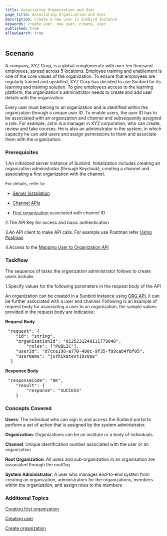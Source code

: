 ```yaml
---
title: Associating Organization and User
page_title: Associating Organization and User
description: Create a new user in Sunbird instance
keywords: create user, new user, create, user
published: true
allowSearch: true
---
```

## Scenario

A company, XYZ Corp, is a global conglomerate with over ten thousand employees, spread across 5 locations. Employee training and enablement is one of the core values of the organization. To ensure that employees are regularly trained and upskilled, XYZ Corp has decided to use Sunbird for its learning and training solution. To give employees access to the learning platform, the organization's administrator needs to create and add user details with the organization. 

Every user must belong to an organization and is identified within the organization through a unique user ID. To enable users, the user ID has to be associated with an organization and channel and subsequently assigned a role. For example, John is a manager in XYZ corporation, who can create, review and take courses. He is also an administrator in the system, in which capacity he can add users and assign permissions to them and associate them with the organization.

### Prerequisites

1.An initialized server instance of Sunbird. Initialization includes creating an organization administrator (through Keycloak), creating a channel and associating a first organization with the channel.

For details, refer to:

* [Server Installation](developer-docs/installation/server_installation/)

* [Channel APIs](apis/framework/#tag/Channel-APIs)

* [First organization](developer-docs/initialization) associated with channel ID

2.The API Key for access and basic authentication
  
3.An API client to make API calls. For example use Postman refer [Using Postman](apis/framework/#tag/usingpostman)

4.Access to the [Mapping User to Organization API](apis/orgapi/#operation/Organisation%20Add%20User)

### Taskflow

The sequence of tasks the organization administrator follows to create users include:

1.Specify values for the following parameters in the request body of the API 

An organization can be created in a Sunbird instance using [ORG API](apis/userapi/#tag/Orgs-APIs), it can be further associated with a user and channel. Following is an example of request body for associating a user to an organization, the sample values provided in the request body are indicative:

**Request Body**
<pre>
 "request": {
    "id": "string",
    "organisationId": "0125231248111779848",
        "roles": ["PUBLIC"],
    "userId": "d7cce198-a770-490c-9f35-f99cab4fbf05",
    "userName": "juthikatest10s0ae"
  }
</pre>

**Response Body**

<pre>
 "responseCode": "OK",
    "result": {
        "response": "SUCCESS"
    }
</pre>

### Concepts Covered

**Users**: The individual who can sign in and access the Sunbird portal to perform a set of action that is assigned by the system administrator.

**Organization**: Organizations can be an institute or a body of individuals. 

**Channel**: Unique identification number associated with the user or an organization

**Root Organization**: All users and sub-organization in an organisation are associated through the rootOrg

**System Administrator**: A user who manages end-to-end system from creating an organization, administrators for the organizations, members within the organization, and assign roles to the members


### Additional Topics

[Creating first organization](developer-docs/initialization/)

[Creating user](developer-docs/how-to-guide/how_to_create_user/)

[Create organization](developer-docs/how-to-guide/how_to_create_organization/)

